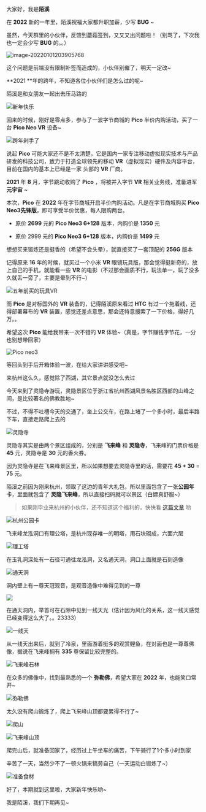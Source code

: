 大家好，我是**陌溪**

在 **2022** 新的一年里，陌溪祝福大家都升职加薪，少写 **BUG** ~

虽然，今天群里的小伙伴，反馈到蘑菇签到，又又又出问题啦！（别骂了，下次我也一定会少写 **BUG** 的。。）


![image-20220101203905768](images/image-20220101203905768.png)

这个问题是前端没有限制补签而造成的，小伙伴别催了，明天一定改~

**2021 **年的跨年，不知道各位小伙伴们是怎么过的呢~ 

陌溪是和女朋友一起出去压马路的


![新年快乐](images/image-20220101211014196.png)

回来的时候，刚好是零点多，参与了一波字节商城的 **Pico** 半价内购活动，买了一台 **Pico Neo VR** 设备~


![跨年剁手了](images/image-20220101212316415.png)

说起 **Pico** 可能大家还不是不太清楚，它是国内一家专注移动虚拟现实技术与产品研发的科技公司，致力于打造全球领先的移动 **VR**（虚拟现实）硬件及内容平台，目前在国内的基本上已经是一家 头部的 **VR** 厂商。

**2021** 年 **8** 月，字节跳动收购了 **Pico** ，将被并入字节 **VR** 相关业务线，准备进军 **元宇宙** ~

本次，**Pico** 在 **2022** 年在字节商城开启半价内购活动。凡是在字节商城购买 **Pico Neo3先锋版**，即可享受半价优惠，每人限购两台。

- 原价 **2699** 元的 **Pico Neo3 6+128** 版本，内购价是 **1350** 元

- 原价 2999 元的 **Pico Neo3 6+128** 版本，内购价是 **1499** 元

想想买来锻炼还是挺香的（希望不会头晕），就直接买了一套顶配的 **256G** 版本

记得原来 **16** 年的时候，就买过一个小米 **VR** 眼镜玩具版，那会觉得挺新奇的，放上自己的手机，就能看一些 **VR** 的电影（不过那会画质不行，玩法单一，玩了没多久就丢一旁了，主要是晕到不行~）


![五年前买的玩具VR](images/image-20220101214747369.png)

而 **Pico** 是对标国外的 **VR** 装备的，记得陌溪原来看过 **HTC** 有过一个拖着线，还得部署幕布的 **VR** 装置，感觉还差点意思，那会还特意搜索了一下价格，得好几万。。

希望这次 **Pico** 能给我带来一次不错的 **VR** 体验~（真是，字节赚钱字节花，一分也别想带回家）


![Pico neo3](images/image-20220101215919969.png)

等回头到手后开箱体验一波，在给大家讲讲感受吧~

来杭州这么久，感觉除了西湖，其它景点就没怎么去过

今天来到了灵隐寺游玩，灵隐景区位于浙江省杭州西湖风景名胜区西部的山峰之间，是比较著名的佛教胜地~

不过，不得不吐槽今天的交通了，坐上公交车，在路上堵了一个多小时，最后半路下车，直接走路爬上去的 


![灵隐寺](images/image-20220101220844130.png)

灵隐寺其实是由两个景区组成的，分别是 **飞来峰** 和 **灵隐寺**，飞来峰的门票价格是 **45** 元，灵隐寺是 **30** 元的香火券。

因为灵隐寺是在飞来峰景区里，所以如果想要去灵隐寺里的话，需要花 **45 + 30**  = **75** 元。

陌溪之前因为刚来杭州，领取了这边的青年大礼包，所以里面包含了一张**公园年卡**，里面就包含了 **灵隐飞来峰**，所以直接扫码就可以景区（白嫖真舒服~）

> 如果刚毕业来杭州的小伙伴，还不知道这个福利的，快快看 [这篇文章](https://mp.weixin.qq.com/s/yhlZKqnc1ihdWg2W5YnGcw) 哟


![杭州公园卡](images/image-20220101221618401.png)

飞来峰龙泓洞口有理公塔，是杭州现存唯一的明塔，用石块砌成，六面六层


![理工塔](images/image-20220101224035202.png)

在玉乳洞深处有一石径可通往龙泓洞，又名通天洞，洞口上面就是石刻造像


![通天洞](images/image-20220101222725475.png)

洞内壁上有一尊天冠观音，是观音造像中难得见到的一尊


![](images/image-20220101222858952.png)

在通天洞内，举首可在石隙中见到一线天光（估计因为风化的关系，这一线天感觉已经变得这么大了。。23333）


![一线天](images/image-20220101223007943.png)

从一线天出来后，就到了冷泉，里面游着挺多的观赏鲤鱼，在对面也是一尊尊佛像，据说在飞来峰拥有 **335** 尊保留比较完整的。


![飞来峰石林](images/image-20220101223611701.png)

在众多的佛像中，找到最熟悉的一个 **弥勒佛**，希望大家在 **2022** 年，也能笑口常开~


![弥勒佛](images/image-20220101223618459.png)

太久没有爬山锻炼了，爬上飞来峰山顶都要累得不行了~


![爬山](images/image-20220101224756397.png)


![飞来峰山顶](images/image-20220101224807523.png)

爬完山后，就准备回家了，经历过上午坐车的痛苦，下午骑行了1个多小时到家

辛苦了一天，当然少不了一顿火锅来犒劳自己（一天运动白锻炼了~）


![准备食材](images/image-20220101225539652.png)

好了，本期就到这里啦，大家新年快乐哟~

我是陌溪，我们下期再见~

